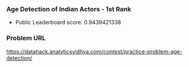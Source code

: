 ###  Age Detection of Indian Actors - 1st Rank

- Public Leaderboard score: 0.9439421338

### Problem URL

https://datahack.analyticsvidhya.com/contest/practice-problem-age-detection/
